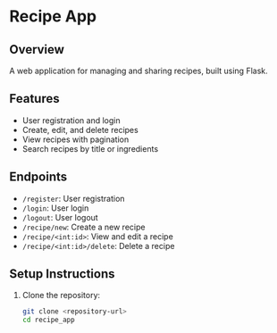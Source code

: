 # Recipe App

## Overview
A web application for managing and sharing recipes, built using Flask.

## Features
- User registration and login
- Create, edit, and delete recipes
- View recipes with pagination
- Search recipes by title or ingredients

## Endpoints
- `/register`: User registration
- `/login`: User login
- `/logout`: User logout
- `/recipe/new`: Create a new recipe
- `/recipe/<int:id>`: View and edit a recipe
- `/recipe/<int:id>/delete`: Delete a recipe

## Setup Instructions
1. Clone the repository:
   ```bash
   git clone <repository-url>
   cd recipe_app
